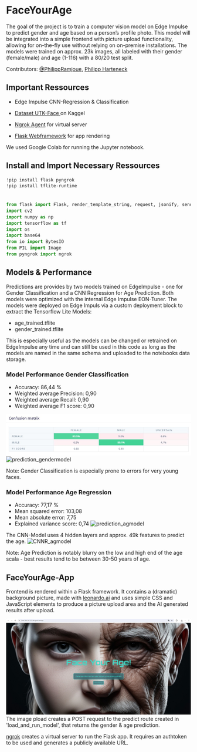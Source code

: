 # FaceYourAge
The goal of the project is to train a computer vision model on Edge Impulse to predict gender and age based on a person’s profile photo. This model will be integrated into a simple frontend with picture upload functionality, allowing for on-the-fly use without relying on on-premise installations.
The models were trained on approx. 23k images, all labeled with their gender (female/male) and age (1-116) with a 80/20 test split. 

Contributors: [@PhilippRamjoue](https://github.com/PhilippRamjoue ), [Philipp Harteneck](https://www.linkedin.com/in/philipp%2Dharteneck%2D1a682b2a/)



## Important Ressources 

*   Edge Impulse CNN-Regression & Classification
*  [ Dataset UTK-Face ](https://www.kaggle.com/datasets/jangedoo/utkface-new) on Kaggel

*   [Ngrok Agent](https://ngrok.com/) for virtual server
*   [Flask Webframework](https://flask.palletsprojects.com/en/3.0.x/) for app rendering

We used Google Colab for running the Jupyter notebook. 


## Install and Import Necessary Ressources
```python
!pip install flask pyngrok
!pip install tflite-runtime


from flask import Flask, render_template_string, request, jsonify, send_file
import cv2
import numpy as np
import tensorflow as tf
import os
import base64
from io import BytesIO
from PIL import Image
from pyngrok import ngrok
```


## Models & Performance

Predictions are provides by two models trained on EdgeImpulse - one for Gender Classification and a CNN Regression for Age Prediction. Both models were optimized with the internal Edge Impulse EON-Tuner. The models were deployed on Edge Impuls via a custom deployment block to extract the Tensorflow Lite Models: 

*   age_trained.tflite
*   gender_trained.tflite

This is especially useful as the models can be changed or retrained on EdgeImpulse any time and can still be used in this code as long as the models are named in the same schema and uploaded to the notebooks data storage. 

### Model Performance Gender Classification


*   Accuracy: 86,44 %
*   Weighted average Precision: 0,90
*   Weighted average Recall: 0,90
*   Weighted average F1 score: 0,90

![confusionmatrix_gendermodel.jpg](https://github.com/CodAnna99/FaceYourAge/blob/main/confusionmatrix_gendermodel.jpg?raw=true)
![prediction_gendermodel](https://github.com/user-attachments/assets/740c7d1c-8ea8-48be-a8e7-6502553b0011)

Note: Gender Classification is especially prone to errors for very young faces. 


### Model Performance Age Regression


*   Accuracy: 77,17 %
*   Mean squared error: 103,08
*   Mean absolute error: 7,75
*   Explained variance score: 0,74
![prediction_agmodel](https://github.com/user-attachments/assets/55c177fe-4ea9-4bbb-8eba-30b8e6435104)

The CNN-Model uses 4 hidden layers and approx. 49k features to predict the age. 
![CNNR_agmodel](https://github.com/user-attachments/assets/f11c23ef-d88f-4203-a848-20a668bbedef)

Note: Age Prediction is notably blurry on the low and high end of the age scala - best results tend to be between 30-50 years of age.

## FaceYourAge-App 

Frontend is rendered within a Flask framework. It contains a (dramatic) background picture, made with [leonardo.ai](https://www.leonardo.ai) and uses simple CSS and JavaScript elements to produce a picture upload area and the AI generated results after upload. 

![Face Your Age Frontend](https://github.com/CodAnna99/FaceYourAge/blob/main/faceyourageFE.jpg "Face Your Age")
The image pload creates a POST request to the predict route created in 'load_and_run_model', that returns the gender & age prediction. 

[ngrok](https://ngrok.com/) creates a virtual server to run the Flask app. 
It requires an authtoken to be used and generates a publicly available URL.

